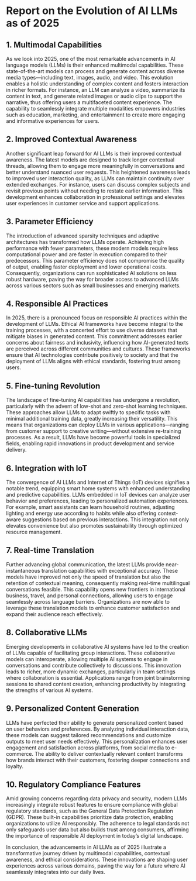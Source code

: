 # Report on the Evolution of AI LLMs as of 2025

## 1. Multimodal Capabilities
As we look into 2025, one of the most remarkable advancements in AI language models (LLMs) is their enhanced multimodal capabilities. These state-of-the-art models can process and generate content across diverse media types—including text, images, audio, and video. This evolution enables a holistic understanding of complex content and fosters interaction in richer formats. For instance, an LLM can analyze a video, summarize its content in text, and generate related images or audio clips to support the narrative, thus offering users a multifaceted content experience. The capability to seamlessly integrate multiple modalities empowers industries such as education, marketing, and entertainment to create more engaging and informative experiences for users.

## 2. Improved Contextual Awareness
Another significant leap forward for AI LLMs is their improved contextual awareness. The latest models are designed to track longer contextual threads, allowing them to engage more meaningfully in conversations and better understand nuanced user requests. This heightened awareness leads to improved user interaction quality, as LLMs can maintain continuity over extended exchanges. For instance, users can discuss complex subjects and revisit previous points without needing to restate earlier information. This development enhances collaboration in professional settings and elevates user experiences in customer service and support applications.

## 3. Parameter Efficiency
The introduction of advanced sparsity techniques and adaptive architectures has transformed how LLMs operate. Achieving high performance with fewer parameters, these modern models require less computational power and are faster in execution compared to their predecessors. This parameter efficiency does not compromise the quality of output, enabling faster deployment and lower operational costs. Consequently, organizations can run sophisticated AI solutions on less robust hardware, paving the way for broader access to advanced LLMs across various sectors such as small businesses and emerging markets.

## 4. Responsible AI Practices
In 2025, there is a pronounced focus on responsible AI practices within the development of LLMs. Ethical AI frameworks have become integral to the training processes, with a concerted effort to use diverse datasets that mitigate biases in generated content. This commitment addresses earlier concerns about fairness and inclusivity, influencing how AI-generated texts are perceived across different communities and cultures. These frameworks ensure that AI technologies contribute positively to society and that the deployment of LLMs aligns with ethical standards, fostering trust among users.

## 5. Fine-tuning Revolution
The landscape of fine-tuning AI capabilities has undergone a revolution, particularly with the advent of low-shot and zero-shot learning techniques. These approaches allow LLMs to adapt swiftly to specific tasks with minimal additional training data, greatly increasing their versatility. This means that organizations can deploy LLMs in various applications—ranging from customer support to creative writing—without extensive re-training processes. As a result, LLMs have become powerful tools in specialized fields, enabling rapid innovations in product development and service delivery.

## 6. Integration with IoT
The convergence of AI LLMs and Internet of Things (IoT) devices signifies a notable trend, equipping smart home systems with enhanced understanding and predictive capabilities. LLMs embedded in IoT devices can analyze user behavior and preferences, leading to personalized automation experiences. For example, smart assistants can learn household routines, adjusting lighting and energy use according to habits while also offering context-aware suggestions based on previous interactions. This integration not only elevates convenience but also promotes sustainability through optimized resource management.

## 7. Real-time Translation
Further advancing global communication, the latest LLMs provide near-instantaneous translation capabilities with exceptional accuracy. These models have improved not only the speed of translation but also the retention of contextual meaning, consequently making real-time multilingual conversations feasible. This capability opens new frontiers in international business, travel, and personal connections, allowing users to engage seamlessly across language barriers. Organizations are now able to leverage these translation models to enhance customer satisfaction and expand their audience reach effectively.

## 8. Collaborative LLMs
Emerging developments in collaborative AI systems have led to the creation of LLMs capable of facilitating group interactions. These collaborative models can interoperate, allowing multiple AI systems to engage in conversations and contribute collectively to discussions. This innovation leads to richer, more dynamic exchanges, particularly in team settings where collaboration is essential. Applications range from joint brainstorming sessions to shared content creation, enhancing productivity by integrating the strengths of various AI systems.

## 9. Personalized Content Generation
LLMs have perfected their ability to generate personalized content based on user behaviors and preferences. By analyzing individual interaction data, these models can suggest tailored recommendations and customize outputs to meet user needs effectively. This personalization enhances user engagement and satisfaction across platforms, from social media to e-commerce. The ability to deliver contextually relevant content transforms how brands interact with their customers, fostering deeper connections and loyalty.

## 10. Regulatory Compliance Features
Amid growing concerns regarding data privacy and security, modern LLMs increasingly integrate robust features to ensure compliance with global regulatory standards, such as the General Data Protection Regulation (GDPR). These built-in capabilities prioritize data protection, enabling organizations to utilize AI responsibly. The adherence to legal standards not only safeguards user data but also builds trust among consumers, affirming the importance of responsible AI deployment in today’s digital landscape.

In conclusion, the advancements in AI LLMs as of 2025 illustrate a transformative journey driven by multimodal capabilities, contextual awareness, and ethical considerations. These innovations are shaping user experiences across various domains, paving the way for a future where AI seamlessly integrates into our daily lives.
